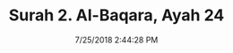 ---
title       : "Surah 2. Al-Baqara, Ayah 24"
date        : 7/25/2018 2:44:28 PM
draft       : false
type        : "quran"
layout      : "compare"
BookCode    : "CMP"
SurahNumber : "2"
AyahNumber  : "24"
TotalAyah   : "286"
---